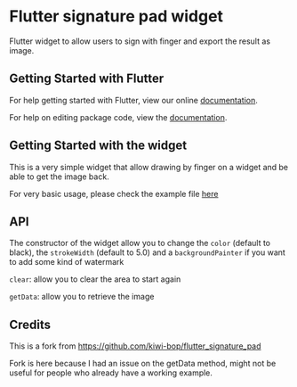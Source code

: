 # Flutter signature pad widget

Flutter widget to allow users to sign with finger and export the result as image.

## Getting Started with Flutter

For help getting started with Flutter, view our online [documentation](https://flutter.io/).

For help on editing package code, view the [documentation](https://flutter.io/developing-packages/).

## Getting Started with the widget
This is a very simple widget that allow drawing by finger on a widget and be able to get the image back.

For very basic usage, please check the example file [here](https://github.com/kiwi-bop/flutter_signature_pad/blob/master/example/lib/main.dart)

## API

The constructor of the widget allow you to change the `color` (default to black), the `strokeWidth` (default to 5.0) and a `backgroundPainter` if you want to add some kind of watermark

`clear`: allow you to clear the area to start again

`getData`: allow you to retrieve the image

## Credits

This is a fork from https://github.com/kiwi-bop/flutter_signature_pad

Fork is here because I had an issue on the getData method, might not be useful for people who already have a working example.

